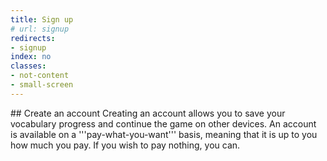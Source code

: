 ```yaml
---
title: Sign up
# url: signup
redirects:
- signup
index: no
classes:
- not-content
- small-screen
---
```


<SignupSteps/>
## Create an account
Creating an account allows you to save your vocabulary progress and continue the game on other devices.
<span class="pwyw-on">An account is available on a '''pay-what-you-want''' basis, meaning that it is up to you how much you pay. If you wish to pay nothing, you can.</span>

<Login type="signup"/>
